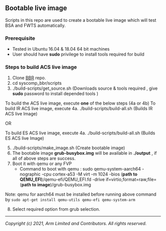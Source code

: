 ## Bootable live image

Scripts in this repo are used to create a bootable live image which will test BSA and FWTS automatically.

### Prerequisite

 - Tested in Ubuntu 16.04 & 18.04 64 bit machines
 - User should have **sudo** privilege to install tools required for build

### Steps to build ACS live image

 1. Clone [BBR](https://ap-gerrit-1.ap01.arm.com/admin/repos/avk/syscomp_bbr) repo.
 2. cd syscomp_bbr/scripts
 3. ./build-scripts/get_source.sh 
 (Downloads source & tools required , give **sudo** password to install  depended tools )
 
 To build the ACS live image, execute **one** of the below steps (4a or 4b)
 To build IR ACS live image, execute
 4a. ./build-scripts/build-all.sh 
 (Builds IR ACS live Image)
 
 OR

 To build ES ACS live image, execute
 4a. ./build-scripts/build-all.sh 
 (Builds ES ACS live Image)
  

 5. ./build-scripts/make_image.sh (Create bootable image)
 6. The bootable image **grub-busybox.img** will be available in **./output** , if all of above steps are success.
 7. Boot it with qemu or any FVP
      * Command to boot with qemu :
    sudo qemu-system-aarch64 -nographic -cpu cortex-a53 -M virt -m 1024 -bios (**path to QEMU_EFI**)/qemu-efi/QEMU_EFI.fd -drive if=virtio,format=raw,file=(**path to image**)/grub-busybox.img

   Note: qemu for aarch64 must be installed  before running above command  by `sudo apt-get install qemu-utils qemu-efi qemu-system-arm`

 8. Select required option from grub selection.
- - - - - - - - - - - - - - - - - - - -

_Copyright (c) 2021, Arm Limited and Contributors. All rights reserved._
